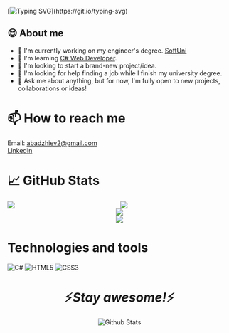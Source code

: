 [![Typing SVG](https://readme-typing-svg.herokuapp.com?size=30&color=FFFFFF&lines=Hi+I'm+Ivan+Abadzhiev!)](https://git.io/typing-svg)

## **😊 About me**

- 🔭 I'm currently working on my engineer's degree. [SoftUni](https://softuni.bg/)
- 🌱 I'm learning [C# Web Developer](https://softuni.bg/curriculum).
- 👯 I'm looking to start a brand-new project/idea.
- 🤔 I'm looking for help finding a job while I finish my university degree.
- 💬 Ask me about anything, but for now, I'm fully open to new projects, collaborations or ideas!

# 📫 How to reach me

Email: abadzhiev2@gmail.com       
[LinkedIn](https://www.linkedin.com/in/ivan-abadzhiev-11bba9260/)

# 📈 GitHub Stats
<div align="center" sty>
    <img src="https://github-readme-stats-ten-gilt.vercel.app/api?username=IvanAbadjiev&show_icons=true&count_private=true&hide_border=true&theme=gotham&bg_color=00000000" align="left" />
    <img src="https://github-readme-stats-ten-gilt.vercel.app/api/top-langs/?username=IvanAbadjiev&theme=gotham&hide_border=true&bg_color=00000000">

</div>
<div align="center">
    <img src="https://github-readme-streak-stats.herokuapp.com?user=IvanAbadjiev&theme=gotham&hide_border=true&background=FFFFFF00">

</div>
<div align="center">
<img src="https://github-readme-activity-graph.cyclic.app/graph?username=IvanAbadjiev&theme=gotham&hide_border=true&bg_color=00000000"/>

</div>


# Technologies and tools
![C#](https://img.shields.io/badge/c%23-%23239120.svg?style=for-the-badge&logo=c-sharp&logoColor=white)
![HTML5](https://img.shields.io/badge/html5-%23E34F26.svg?style=for-the-badge&logo=html5&logoColor=white)
![CSS3](https://img.shields.io/badge/css3-%231572B6.svg?style=for-the-badge&logo=css3&logoColor=white)

<h1 align='center'>⚡️<i>Stay awesome!</i>⚡️</h1>

<p align="center">
        <img src="https://raw.githubusercontent.com/mayhemantt/mayhemantt/Update/svg/Bottom.svg" alt="Github Stats" />
</p>
